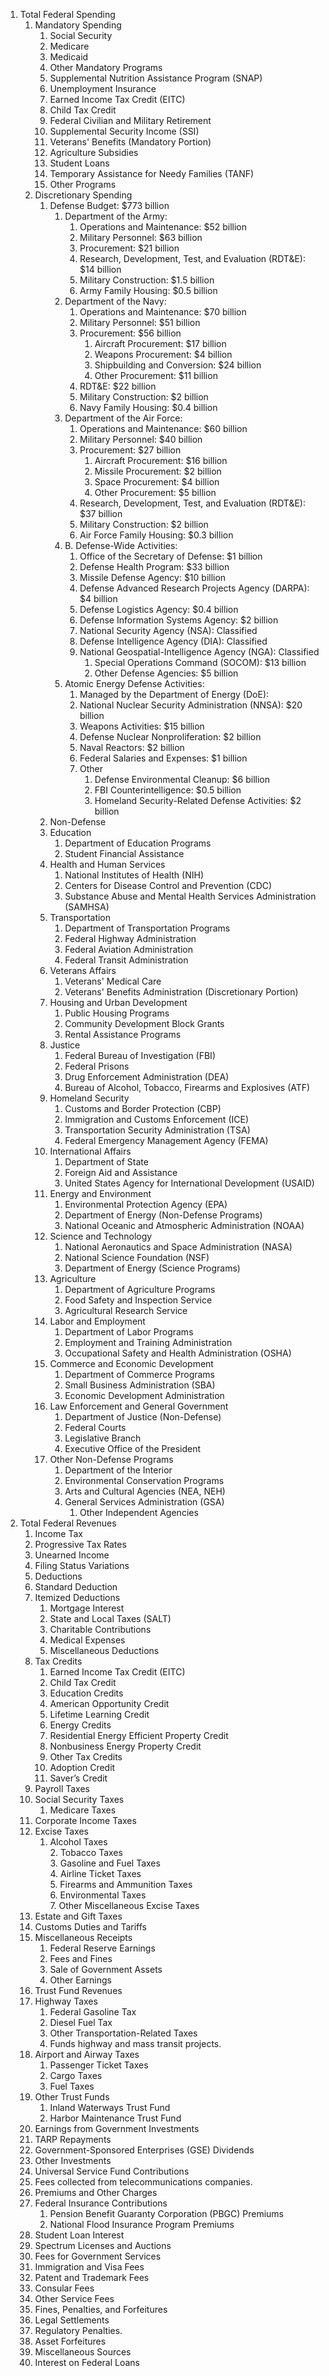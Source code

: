 1. Total Federal Spending  
   1. Mandatory Spending  
      1. Social Security  
      2. Medicare  
      3. Medicaid  
      4. Other Mandatory Programs  
      5. Supplemental Nutrition Assistance Program (SNAP)  
      6. Unemployment Insurance  
      7. Earned Income Tax Credit (EITC)  
      8. Child Tax Credit  
      9. Federal Civilian and Military Retirement  
      10. Supplemental Security Income (SSI)  
      11. Veterans' Benefits (Mandatory Portion)  
      12. Agriculture Subsidies  
      13. Student Loans  
      14. Temporary Assistance for Needy Families (TANF)  
      15. Other Programs  
   2. Discretionary Spending  
      1. Defense Budget: $773 billion  
         1. Department of the Army:  
            1. Operations and Maintenance: $52 billion  
            2. Military Personnel: $63 billion  
            3. Procurement: $21 billion  
            4. Research, Development, Test, and Evaluation (RDT\&E): $14 billion  
            5. Military Construction: $1.5 billion  
            6. Army Family Housing: $0.5 billion  
         2. Department of the Navy:  
            1. Operations and Maintenance: $70 billion  
            2. Military Personnel: $51 billion  
            3. Procurement: $56 billion  
               1. Aircraft Procurement: $17 billion  
               2. Weapons Procurement: $4 billion  
               3. Shipbuilding and Conversion: $24 billion  
               4. Other Procurement: $11 billion  
            4. RDT\&E: $22 billion  
            5. Military Construction: $2 billion  
            6. Navy Family Housing: $0.4 billion  
         3. Department of the Air Force:  
            1. Operations and Maintenance: $60 billion  
            2. Military Personnel: $40 billion  
            3. Procurement: $27 billion  
               1. Aircraft Procurement: $16 billion  
               2. Missile Procurement: $2 billion  
               3. Space Procurement: $4 billion  
               4. Other Procurement: $5 billion  
            4. Research, Development, Test, and Evaluation (RDT\&E): $37 billion  
            5. Military Construction: $2 billion  
            6. Air Force Family Housing: $0.3 billion  
         4. B. Defense-Wide Activities:  
            1. Office of the Secretary of Defense: $1 billion  
            2. Defense Health Program: $33 billion  
            3. Missile Defense Agency: $10 billion  
            4. Defense Advanced Research Projects Agency (DARPA): $4 billion  
            5. Defense Logistics Agency: $0.4 billion  
            6. Defense Information Systems Agency: $2 billion  
            7. National Security Agency (NSA): Classified  
            8. Defense Intelligence Agency (DIA): Classified  
            9. National Geospatial-Intelligence Agency (NGA): Classified  
               1. Special Operations Command (SOCOM): $13 billion  
               2. Other Defense Agencies: $5 billion  
         5. Atomic Energy Defense Activities:  
            1. Managed by the Department of Energy (DoE):  
            2. National Nuclear Security Administration (NNSA): $20 billion  
            3. Weapons Activities: $15 billion  
            4. Defense Nuclear Nonproliferation: $2 billion  
            5. Naval Reactors: $2 billion  
            6. Federal Salaries and Expenses: $1 billion  
            7. Other  
               1. Defense Environmental Cleanup: $6 billion  
               2. FBI Counterintelligence: $0.5 billion  
               3. Homeland Security-Related Defense Activities: $2 billion  
      2. Non-Defense  
      3. Education  
         1. Department of Education Programs  
         2. Student Financial Assistance  
      4. Health and Human Services  
         1. National Institutes of Health (NIH)  
         2. Centers for Disease Control and Prevention (CDC)  
         3. Substance Abuse and Mental Health Services Administration (SAMHSA)  
      5. Transportation  
         1. Department of Transportation Programs  
         2. Federal Highway Administration  
         3. Federal Aviation Administration  
         4. Federal Transit Administration  
      6. Veterans Affairs  
         1. Veterans' Medical Care  
         2. Veterans' Benefits Administration (Discretionary Portion)  
      7. Housing and Urban Development  
         1. Public Housing Programs  
         2. Community Development Block Grants  
         3. Rental Assistance Programs  
      8. Justice  
         1. Federal Bureau of Investigation (FBI)  
         2. Federal Prisons  
         3. Drug Enforcement Administration (DEA)  
         4. Bureau of Alcohol, Tobacco, Firearms and Explosives (ATF)  
      9. Homeland Security  
         1. Customs and Border Protection (CBP)  
         2. Immigration and Customs Enforcement (ICE)  
         3. Transportation Security Administration (TSA)  
         4. Federal Emergency Management Agency (FEMA)  
      10. International Affairs  
          1. Department of State  
          2. Foreign Aid and Assistance  
          3. United States Agency for International Development (USAID)  
      11. Energy and Environment  
          1. Environmental Protection Agency (EPA)  
          2. Department of Energy (Non-Defense Programs)  
          3. National Oceanic and Atmospheric Administration (NOAA)  
      12. Science and Technology  
          1. National Aeronautics and Space Administration (NASA)  
          2. National Science Foundation (NSF)  
          3. Department of Energy (Science Programs)  
      13. Agriculture  
          1. Department of Agriculture Programs  
          2. Food Safety and Inspection Service  
          3. Agricultural Research Service  
      14. Labor and Employment  
          1. Department of Labor Programs  
          2. Employment and Training Administration  
          3. Occupational Safety and Health Administration (OSHA)  
      15. Commerce and Economic Development  
          1. Department of Commerce Programs  
          2. Small Business Administration (SBA)  
          3. Economic Development Administration  
      16. Law Enforcement and General Government  
          1. Department of Justice (Non-Defense)  
          2. Federal Courts  
          3. Legislative Branch  
          4. Executive Office of the President  
      17. Other Non-Defense Programs  
          1. Department of the Interior  
          2. Environmental Conservation Programs  
          3. Arts and Cultural Agencies (NEA, NEH)  
          4. General Services Administration (GSA)  
             1. Other Independent Agencies  
2. Total Federal Revenues  
   1.  Income Tax  
      1. Progressive Tax Rates  
      2. Unearned Income  
      3. Filing Status Variations  
      4. Deductions  
      5. Standard Deduction  
      6. Itemized Deductions  
         1. Mortgage Interest  
         2. State and Local Taxes (SALT)  
         3. Charitable Contributions  
         4. Medical Expenses  
         5. Miscellaneous Deductions  
      7. Tax Credits  
         1. Earned Income Tax Credit (EITC)  
         2. Child Tax Credit  
         3. Education Credits  
         4. American Opportunity Credit  
         5. Lifetime Learning Credit  
         6. Energy Credits  
         7. Residential Energy Efficient Property Credit  
         8. Nonbusiness Energy Property Credit  
         9. Other Tax Credits  
         10. Adoption Credit  
         11. Saver’s Credit  
   2. Payroll Taxes  
   3. Social Security Taxes   
      1. Medicare Taxes  
   4. Corporate Income Taxes  
   5. Excise Taxes  
      1. Alcohol Taxes  
         2. Tobacco Taxes  
         3. Gasoline and Fuel Taxes  
         4. Airline Ticket Taxes  
         5. Firearms and Ammunition Taxes  
         6. Environmental Taxes  
         7. Other Miscellaneous Excise Taxes  
   6. Estate and Gift Taxes  
   7. Customs Duties and Tariffs  
   8. Miscellaneous Receipts  
      1. Federal Reserve Earnings  
      2. Fees and Fines  
      3. Sale of Government Assets  
      4. Other Earnings  
   9. Trust Fund Revenues  
   10. Highway Taxes  
       1. Federal Gasoline Tax  
       2. Diesel Fuel Tax  
       3. Other Transportation-Related Taxes  
       4. Funds highway and mass transit projects.  
   11. Airport and Airway Taxes  
       1. Passenger Ticket Taxes  
       2. Cargo Taxes  
       3. Fuel Taxes  
   12. Other Trust Funds  
       1. Inland Waterways Trust Fund  
       2. Harbor Maintenance Trust Fund  
   13. Earnings from Government Investments  
   14. TARP Repayments  
   15. Government-Sponsored Enterprises (GSE) Dividends  
   16. Other Investments  
   17. Universal Service Fund Contributions  
   18. Fees collected from telecommunications companies.  
   19. Premiums and Other Charges  
   20. Federal Insurance Contributions  
       1. Pension Benefit Guaranty Corporation (PBGC) Premiums  
       2. National Flood Insurance Program Premiums  
   21. Student Loan Interest  
   22. Spectrum Licenses and Auctions  
   23. Fees for Government Services  
   24. Immigration and Visa Fees  
   25. Patent and Trademark Fees  
   26. Consular Fees  
   27. Other Service Fees  
   28. Fines, Penalties, and Forfeitures  
   29. Legal Settlements  
   30. Regulatory Penalties.  
   31. Asset Forfeitures  
   32. Miscellaneous Sources  
   33. Interest on Federal Loans